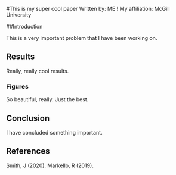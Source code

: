 #This is my super cool paper
Written by: ME !
My affiliation: McGill University

##Introduction

This is a very important problem that I have been working on.

## Results

Really, really cool results.

### Figures

So beautiful, really. Just the best.

## Conclusion

I have concluded something important. 

## References 

Smith, J (2020).
Markello, R (2019).
